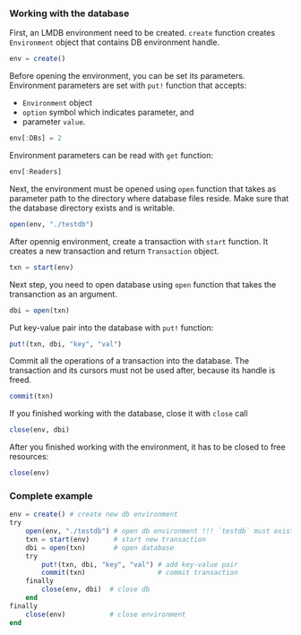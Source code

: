 ### Working with the database

First, an LMDB environment need to be created. `create` function creates `Environment` object that contains DB environment handle.
```julia
env = create()
```
Before opening the environment, you can be set its parameters.
Environment parameters are set with `put!` function that accepts:
* `Environment` object
* `option` symbol which indicates parameter, and
* parameter `value`.

```julia
env[:DBs] = 2
```

Environment parameters can be read with `get` function:
```julia
env[:Readers]
```

Next, the environment must be opened using `open` function that takes as parameter path to the directory where database files reside. Make sure that the database directory exists and is writable.
```julia
open(env, "./testdb")
```

After opennig environment, create a transaction with `start` function. It creates a new transaction and return `Transaction` object.
```julia
txn = start(env)
```

Next step, you need to open database using `open` function that takes the transanction as an argument.
```julia
dbi = open(txn)
```

Put key-value pair into the database with `put!` function:
```julia
put!(txn, dbi, "key", "val")
```

Commit all the operations of a transaction into the database. The transaction and its cursors must not be used after, because its handle is freed.
```julia
commit(txn)
```

If you finished working with the database, close it with `close` call
```julia
close(env, dbi)
```

After you finished working with the environment, it has to be closed to free resources:
```julia
close(env)
```


### Complete example
```julia
env = create() # create new db environment
try
    open(env, "./testdb") # open db environment !!! `testdb` must exist !!!
    txn = start(env)      # start new transaction
    dbi = open(txn)       # open database
    try
        put!(txn, dbi, "key", "val") # add key-value pair
        commit(txn)                  # commit transaction
    finally
        close(env, dbi)  # close db
    end
finally
    close(env)           # close environment
end
```